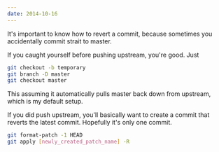```yaml
---
date: 2014-10-16
---
```


It's important to know how to revert a commit, because sometimes you
accidentally commit strait to master.

If you caught yourself before pushing upstream, you're good. Just

```bash
git checkout -b temporary
git branch -D master
git checkout master
```

This assuming it automatically pulls master back down from upstream, which is my
default setup.

If you did push upstream, you'll basically want to create a commit that reverts
the latest commit. Hopefully it's only one commit.

```bash
git format-patch -1 HEAD
git apply [newly_created_patch_name] -R
```

